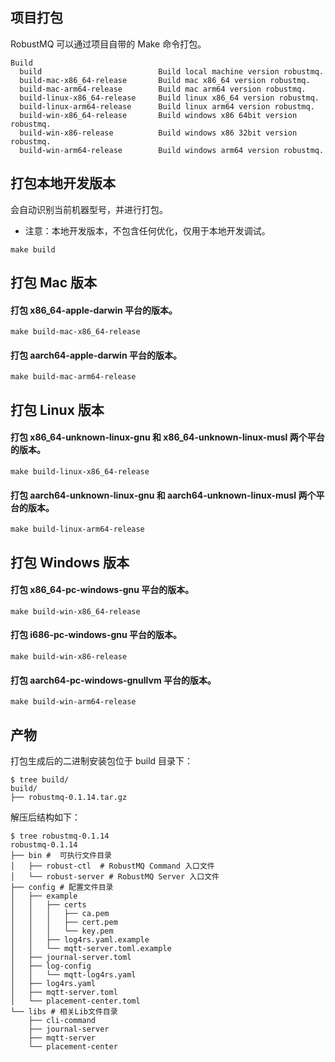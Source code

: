 ## 项目打包

RobustMQ 可以通过项目自带的 Make 命令打包。

```
Build
  build                          Build local machine version robustmq.
  build-mac-x86_64-release       Build mac x86_64 version robustmq.
  build-mac-arm64-release        Build mac arm64 version robustmq.
  build-linux-x86_64-release     Build linux x86_64 version robustmq.
  build-linux-arm64-release      Build linux arm64 version robustmq.
  build-win-x86_64-release       Build windows x86 64bit version robustmq.
  build-win-x86-release          Build windows x86 32bit version robustmq.
  build-win-arm64-release        Build windows arm64 version robustmq.
```

## 打包本地开发版本

会自动识别当前机器型号，并进行打包。

- 注意：本地开发版本，不包含任何优化，仅用于本地开发调试。

```shell
make build
```

## 打包 Mac 版本

#### 打包 x86_64-apple-darwin 平台的版本。

```shell
make build-mac-x86_64-release
```

#### 打包 aarch64-apple-darwin 平台的版本。

```shell
make build-mac-arm64-release
```

## 打包 Linux 版本

#### 打包 x86_64-unknown-linux-gnu 和 x86_64-unknown-linux-musl 两个平台的版本。

```shell
make build-linux-x86_64-release
```

#### 打包 aarch64-unknown-linux-gnu 和 aarch64-unknown-linux-musl 两个平台的版本。

```shell
make build-linux-arm64-release
```

## 打包 Windows 版本

#### 打包 x86_64-pc-windows-gnu 平台的版本。

```shell
make build-win-x86_64-release
```

#### 打包 i686-pc-windows-gnu 平台的版本。

```shell
make build-win-x86-release
```

#### 打包 aarch64-pc-windows-gnullvm 平台的版本。

```shell
make build-win-arm64-release
```

## 产物

打包生成后的二进制安装包位于 build 目录下：

```shell
$ tree build/
build/
├── robustmq-0.1.14.tar.gz
```

解压后结构如下：

```shell
$ tree robustmq-0.1.14
robustmq-0.1.14
├── bin #  可执行文件目录
│   ├── robust-ctl  # RobustMQ Command 入口文件
│   └── robust-server # RobustMQ Server 入口文件
├── config # 配置文件目录
│   ├── example
│   │   ├── certs
│   │   │   ├── ca.pem
│   │   │   ├── cert.pem
│   │   │   └── key.pem
│   │   ├── log4rs.yaml.example
│   │   └── mqtt-server.toml.example
│   ├── journal-server.toml
│   ├── log-config
│   │   └── mqtt-log4rs.yaml
│   ├── log4rs.yaml
│   ├── mqtt-server.toml
│   └── placement-center.toml
└── libs # 相关Lib文件目录
    ├── cli-command
    ├── journal-server
    ├── mqtt-server
    └── placement-center
```
